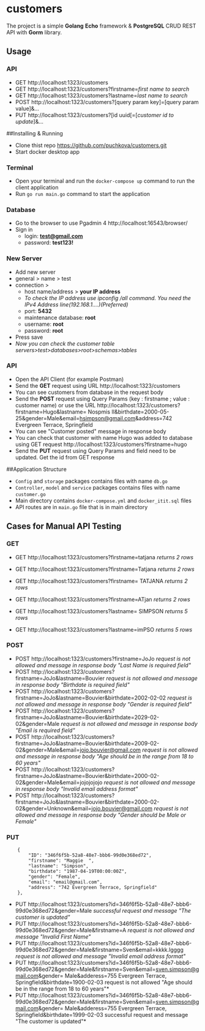 # customers
The project is a simple **Golang** **Echo** framework & **PostgreSQL** CRUD REST API with **Gorm** library.

## Usage
### API
- GET http://localhost:1323/customers 
- GET http://localhost:1323/customers?firstname=*first name to search*
- GET http://localhost:1323/customers?lastname=*last name to search*
- POST http://localhost:1323/customers?[query param key]=[query param value]&...
- PUT http://localhost:1323/customers?[id uuid[=[*customer id to update*]&...

##Installing & Running
- Clone thist repo https://github.com/puchkova/customers.git
- Start docker desktop app

### Terminal
- Open your terminal and run the `docker-compose up` command to run the client application
- Run `go run main.go` command to start the application

### Database
- Go to the browser to use Pgadmin 4 http://localhost:16543/browser/
- Sign in 
	 - login: **test@gmail.com**
	 - password: **test123!**

### New Server
- Add new server 
- general > name > test
- connection > 
	 - host name/address > **your IP address** 
	 - *To check the IP address use ipconfig /all command. You need the IPv4 Address line(192.168.1....)(Preferred)*
	 - port: **5432** 
	 - maintenance database: **root**
	 - username: **root**
	 - password: **root**
- Press save
- *Now you can check the customer table servers>test>databases>root>schemas>tables*

### API
- Open the API Client (for example Postman)
- Send the **GET** request using URL http://localhost:1323/customers
- You can see customers from database in the request body
- Send the **POST** request using Query Params (key : firstname ; value : customer name) 
or use the URL http://localhost:1323/customers?firstname=Hugo&lastname= Nospmis II&birthdate=2000-05-25&gender=Male&email=hsimpson@gmail.com&address=742 Evergreen Terrace, Springfield 
- You can see "Customer posted" message in response body 
- You can check that customer with name Hugo was added to database using GET request http://localhost:1323/customers?firstname=hugo
- Send the **PUT** request using Query Params and field need to be updated. Get the id from GET response

##Application Structure
- `Config` and `storage` packages contains files with name `db.go`
- `Controller`, `model` and `service` packages contains files with name `customer.go`
- Main directory contains `docker-compose.yml` and `docker_itit.sql` files
- API routes are in `main.go` file that is in main directory

## Cases for Manual API Testing
### GET
- GET http://localhost:1323/customers?firstname=tatjana *returns 2 rows*
- GET http://localhost:1323/customers?firstname=Tatjana *returns 2 rows*
- GET http://localhost:1323/customers?firstname=  TATJANA *returns 2 rows*
- GET http://localhost:1323/customers?firstname=ATjan *returns 2 rows*

- GET http://localhost:1323/customers?lastname=  SIMPSON  *returns 5 rows* 
- GET http://localhost:1323/customers?lastname=imPSO  *returns 5 rows*

### POST
- POST http://localhost:1323/customers?firstname=JoJo *request is not allowed and message in response body "Last Name is required field"*
- POST http://localhost:1323/customers?firstname=JoJo&lastname=Bouvier *request is not allowed and message in response body "Birthdate is required field"*
- POST http://localhost:1323/customers?firstname=JoJo&lastname=Bouvier&birthdate=2002-02-02 *request is not allowed and message in response body "Gender is required field"*
- POST http://localhost:1323/customers?firstname=JoJo&lastname=Bouvier&birthdate=2029-02-02&gender=Male *request is not allowed and message in response body "Email is required field"*
- POST http://localhost:1323/customers?firstname=JoJo&lastname=Bouvier&birthdate=2009-02-02&gender=Male&email=jojo.bouvier@gmail.com *request is not allowed and message in response body "Age should be in the range from 18 to 60 years"*
- POST http://localhost:1323/customers?firstname=JoJo&lastname=Bouvier&birthdate=2000-02-02&gender=Male&email=jojojojojo *request is not allowed and message in response body "Invalid email address format"*
- POST http://localhost:1323/customers?firstname=JoJo&lastname=Bouvier&birthdate=2000-02-02&gender=Unknown&email=jojo.bouvier@gmail.com *request is not allowed and message in response body "Gender should be Male or Female"*

### PUT
        {
            "ID": "346f6f5b-52a8-48e7-bbb6-99d0e368ed72",
            "firstname": "Maggie  ",
            "lastname": "Simpson",
            "birthdate": "1987-04-19T00:00:00Z",
            "gender": "Female",
            "email": "email@gmail.com",
            "address": "742 Evergreen Terrace, Springfield"
        },

- PUT http://localhost:1323/customers?id=346f6f5b-52a8-48e7-bbb6-99d0e368ed72&gender=Male *successful request and message "The customer is updated"*
- PUT http://localhost:1323/customers?id=346f6f5b-52a8-48e7-bbb6-99d0e368ed72&gender=Male&firstname=A *request is not allowed and message "Invalid First Name"*
- PUT http://localhost:1323/customers?id=346f6f5b-52a8-48e7-bbb6-99d0e368ed72&gender=Male&firstname=Sven&email=kkkk.lgggg *request is not allowed and message "Invalid email address format"*
- PUT http://localhost:1323/customers?id=346f6f5b-52a8-48e7-bbb6-99d0e368ed72&gender=Male&firstname=Sven&email=sven.simpson@gmail.com&gender= Male&adderess=755 Evergreen Terrace, Springfield&birthdate=1900-02-03 request is not allowed "Age should be in the range from 18 to 60 years"*
- PUT http://localhost:1323/customers?id=346f6f5b-52a8-48e7-bbb6-99d0e368ed72&gender=Male&firstname=Sven&email=sven.simpson@gmail.com&gender= Male&adderess=755 Evergreen Terrace, Springfield&birthdate=1999-02-03 successful request and message "The customer is updated"*


